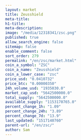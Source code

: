 ```yaml
---
layout: market
title: Zeusshield
meta-title: 
h1-title: 
meta-description: 
image: "/media/12318341/zsc.png"
published: true
allow_search_engine: false
sitemap: false
enable_comment: false
sort_order: 279
permalink: "/en/zsc/market.html"
coin_a_symbol: "ZSC"
coin_a_name: "Zeusshield"
coin_a_lower_case: "zsc"
price_usd: "0.0410732"
price_btc: "0.00000350"
24h_volume_usd: "1935030.0"
market_cap_usd: "5642500000.0"
total_supply: "5642500000.0"
available_supply: "1153170765.0"
percent_change_1h: "1.09"
percent_change_24h: "3.89"
percent_change_7d: "13.9"
last_updated: "1517140760"
parent-url: "/en/zsc/"
author: Sam
---
```


